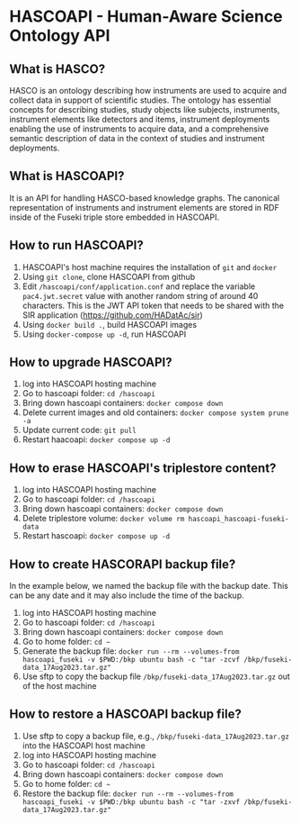 # HASCOAPI - Human-Aware Science Ontology API

## What is HASCO?

HASCO is an ontology describing how instruments are used to acquire and collect data in support of scientific studies. The ontology has essential concepts for describing studies, study objects like subjects, instruments, instrument elements like detectors and items, instrument deployments enabling the use of instruments to acquire data, and a comprehensive semantic description of data in the context of studies and instrument deployments.

## What is HASCOAPI?

It is an API for handling HASCO-based knowledge graphs. The canonical representation of instruments and instrument elements are stored in RDF inside of the Fuseki triple store embedded in HASCOAPI. 

## How to run HASCOAPI?

1. HASCOAPI's host machine requires the installation of `git` and `docker`
2. Using `git clone`, clone HASCOAPI from github
3. Edit `/hascoapi/conf/application.conf` and replace the variable `pac4.jwt.secret` value with another random string of around 40 characters. This is the JWT API token that needs to be shared with the SIR application (https://github.com/HADatAc/sir)
4. Using `docker build .`, build HASCOAPI images
5. Using `docker-compose up -d`, run HASCOAPI

## How to upgrade HASCOAPI?

1. log into HASCOAPI hosting machine
2. Go to hascoapi folder: `cd /hascoapi`
3. Bring down hascoapi containers: `docker compose down`
4. Delete current images and old containers: `docker compose system prune -a`
5. Update current code: `git pull`
6. Restart haacoapi: `docker compose up -d`

## How to erase HASCOAPI's triplestore content?

1. log into HASCOAPI hosting machine
2. Go to hascoapi folder: `cd /hascoapi`
3. Bring down hascoapi containers: `docker compose down`
4. Delete triplestore volume: `docker volume rm hascoapi_hascoapi-fuseki-data`
5. Restart hascoapi: `docker compose up -d`

## How to create HASCORAPI backup file?

In the example below, we named the backup file with the backup date. This can be any date and it may also include the time of the backup. 

1. log into HASCOAPI hosting machine
2. Go to hascoapi folder: `cd /hascoapi`
3. Bring down hascoapi containers: `docker compose down`
4. Go to home folder: `cd ~`
5. Generate the backup file: `docker run --rm --volumes-from hascoapi_fuseki -v $PWD:/bkp ubuntu bash -c "tar -zcvf /bkp/fuseki-data_17Aug2023.tar.gz"`
6. Use sftp to copy the backup file `/bkp/fuseki-data_17Aug2023.tar.gz` out of the host machine

## How to restore a HASCOAPI backup file?

1. Use sftp to copy a backup file, e.g., `/bkp/fuseki-data_17Aug2023.tar.gz` into the HASCOAPI host machine
2. log into HASCOAPI hosting machine
3. Go to hascoapi folder: `cd /hascoapi`
4. Bring down hascoapi containers: `docker compose down`
5. Go to home folder: `cd ~`
6. Restore the backup file: `docker run --rm --volumes-from hascoapi_fuseki -v $PWD:/bkp ubuntu bash -c "tar -zxvf /bkp/fuseki-data_17Aug2023.tar.gz"`


